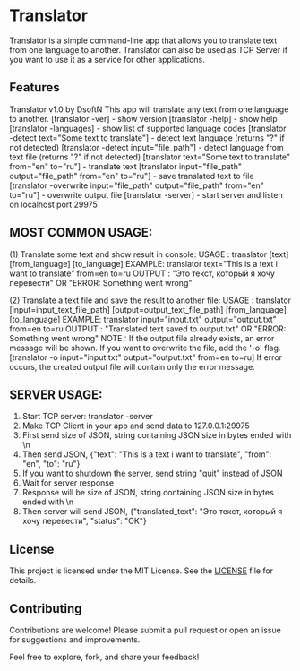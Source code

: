 # Translator

Translator is a simple command-line app that allows you to translate text from one language to another.
Translator can also be used as TCP Server if you want to use it as a service for other applications.

## Features
Translator v1.0 by DsoftN
This app will translate any text from one language to another.
[translator -ver] - show version
[translator -help] - show help
[translator -languages] - show list of supported language codes
[translator -detect text="Some text to translate"] - detect text language (returns "?" if not detected)
[translator -detect input="file_path"] - detect language from text file (returns "?" if not detected)
[translator text="Some text to translate" from="en" to="ru"] - translate text
[translator input="file_path" output="file_path" from="en" to="ru"] - save translated text to file
[translator -overwrite input="file_path" output="file_path" from="en" to="ru"] - overwrite output file
[translator -server] - start server and listen on localhost port 29975

## MOST COMMON USAGE:

(1) Translate some text and show result in console:
    USAGE  : translator [text] [from_language] [to_language]
    EXAMPLE: translator text="This is a text i want to translate" from=en to=ru
    OUTPUT : "Это текст, который я хочу перевести" OR "ERROR: Something went wrong"

(2) Translate a text file and save the result to another file:
    USAGE  : translator [input=input_text_file_path] [output=output_text_file_path] [from_language] [to_language]
    EXAMPLE: translator input="input.txt" output="output.txt" from=en to=ru
    OUTPUT : "Translated text saved to output.txt" OR "ERROR: Something went wrong"
    NOTE   : If the output file already exists, an error message will be shown.
             If you want to overwrite the file, add the '-o' flag.
                 [translator -o input="input.txt" output="output.txt" from=en to=ru]
             If error occurs, the created output file will contain only the error message.

## SERVER USAGE:
1)  Start TCP server: translator -server
2)  Make TCP Client in your app and send data to 127.0.0.1:29975
3)  First send size of JSON, string containing JSON size in bytes ended with \\n
4)  Then send JSON, {"text": "This is a text i want to translate", "from": "en", "to": "ru"}
5)  If you want to shutdown the server, send string "quit" instead of JSON
6)  Wait for server response
7)  Response will be size of JSON, string containing JSON size in bytes ended with \\n
8)  Then server will send JSON, {"translated_text": "Это текст, который я хочу перевести", "status": "OK"}

## License
This project is licensed under the MIT License. See the [LICENSE](LICENSE) file for details.

## Contributing
Contributions are welcome! Please submit a pull request or open an issue for suggestions and improvements.

Feel free to explore, fork, and share your feedback!
